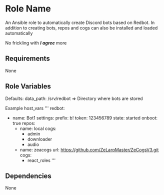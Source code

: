 Role Name
=========

An Ansible role to automatically create Discord bots based on Redbot.
In addition to creating bots, repos and cogs can also be installed and loaded automatically

No frickling with ***I agree*** more



Requirements
------------

None

Role Variables
--------------

Defaults:
data_path: /srv/redbot => Directory where bots are stored

Example host_vars
'''
redbot:
  - name: Bot1
    settings:
      prefix: b!
      token: 123456789
      state: started 
      onboot: true
    repos:
      - name: local
        cogs:
          - admin
          - downloader
          - audio
      - name: zeacogs
        url: https://github.com/ZeLarpMaster/ZeCogsV3.git
        cogs:
          - react_roles
'''

Dependencies
------------

None

